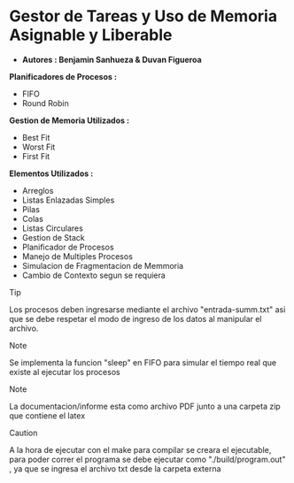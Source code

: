 # Gestor de Tareas y Uso de Memoria Asignable y Liberable


- **Autores : Benjamin Sanhueza & Duvan Figueroa**


**Planificadores de Procesos :**
- FIFO
- Round Robin

**Gestion de Memoria Utilizados :**
- Best Fit
- Worst Fit
- First Fit

**Elementos Utilizados :**
- Arreglos
- Listas Enlazadas Simples
- Pilas
- Colas
- Listas Circulares
- Gestion de Stack
- Planificador de Procesos
- Manejo de Multiples Procesos
- Simulacion de Fragmentacion de Memmoria
- Cambio de Contexto segun se requiera


>[!tip]
> Los procesos deben ingresarse mediante el archivo "entrada-summ.txt" asi que se debe respetar el modo de ingreso de los datos al manipular el archivo.

>[!note]
> Se implementa la funcion "sleep" en FIFO para simular el tiempo real que existe al ejecutar los procesos

>[!note]
> La documentacion/informe esta como archivo PDF junto a una carpeta zip que contiene el latex

>[!caution]
> A la hora de ejecutar con el make para compilar se creara el ejecutable, para poder correr el programa se debe ejecutar como "./build/program.out" , ya que se ingresa el archivo txt desde la carpeta externa
